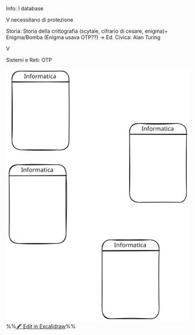 Info: I database

V    necessitano di protezione

Storia: Storia della crittografia (scytale, cifrario di cesare, enigma)+ Enigma/Bomba (Enigma usava OTP??)  -> Ed. Civica: Alan Turing

V

Sistemi e Reti: OTP


![](attachments/Percorsi%202024-06-27%2010.54.35.excalidraw.svg)
%%[🖋 Edit in Excalidraw](attachments/Percorsi%202024-06-27%2010.54.35.excalidraw.md)%%
